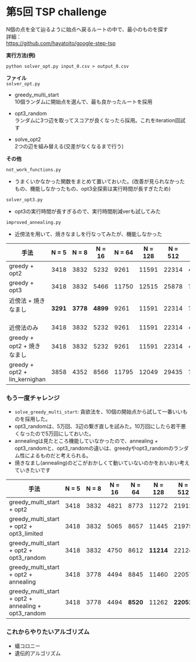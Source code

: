 # 第5回  TSP challenge  

N個の点を全て辿るように始点へ戻るルートの中で、最小のものを探す  
詳細：  
https://github.com/hayatoito/google-step-tsp

**実行方法(例)**
```
python solver_opt.py input_0.csv > output_0.csv
```

**ファイル**  
`solver_opt.py`
- greedy_multi_start  
10個ランダムに開始点を選んで、最も良かったルートを採用
  
- opt3_random  
ランダムに3つ辺を取ってスコアが良くなったら採用。これをiteration回試す
- solve_opt2  
2つの辺を組み替える(交差がなくなるまで行う)

**その他** 

`not_work_functions.py`
- うまくいかなかった関数をまとめて置いておいた。(改善が見られなかったもの、機能しなかったもの、opt3全探索は実行時間が長すぎたため)

`solver_opt3.py`
- opt3の実行時間が長すぎるので、実行時間削減verも試してみた
  
`improved_annealing.py`
- 近傍法を用いて、焼きなましを行なってみたが、機能しなかった  


| 手法                          | N = 5 | N = 8 | N = 16 | N = 64 | N = 128 | N = 512 | N = 2048 |
|-----------------------------|--------|--------|---------|---------|----------|-----------|------------|
| greedy + opt2              | 3418   | 3832   | 5232    | 9261    | 11591    | 22314     | 43825      |
| greedy + opt3              | 3418   | 3832   | 5466    | 11750   | 12515    | 25878     | ??      |
| 近傍法 + 焼きなまし    　　　　| **3291**   | **3778**   | **4899**   | 9261    | 11591    | 22314     | ??         |
| 近傍法のみ                  | 3418   | 3832   | 5232    | 9261    | 11591    | 22314     | 43825      |
| greedy + opt2 + 焼きなまし | 3418   | 3832   | 5232    | 9261    | 11591    | 22314     | 43825      |
| greedy + opt2 + lin_kernighan | 3858 | 4352   | 8566    | 11795   | 12049    | 29435     | ??         |


### もう一度チャレンジ
- `solve_greedy_multi_start`: 貪欲法を、10個の開始点から試して一番いいものを採用した。  
- opt3_randomは、5万回、3辺の繋ぎ直しを試みた。10万回にしたら若干悪くなったので5万回にしておいた。
- annealingは見たところ機能していなかったので、annealing + opt3_randomと、opt3_randomの違いは、greedyやopt3_randomのランダム性によるものだと考えられる。  
- 焼きなまし(annealing)のどこがおかしくて動いていないのかをおいおい考えていきたいです  

| 手法                                             | N = 5 | N = 8 | N = 16 | N = 64 | N = 128 | N = 512 | N = 2048 |
|--------------------------------------------------|--------|--------|---------|---------|----------|-----------|------------|
| greedy_multi_start + opt2                        | 3418   | 3832   | 4821    | 8773    | 11272    | 21911     | 42465      |
| greedy_multi_start + opt2 + opt3_limited         | 3418   | 3832   | 5065    | 8657    | 11445    | 21975     | 42579      |
| greedy_multi_start + opt2 + opt3_random          | 3418   | 3832   | 4750    | 8612    | **11214**    | 22124     | 42747      |
| greedy_multi_start + opt2 + annealing            | 3418   | 3778   | 4494    | 8845    | 11460    | 22057     | 42605      |
| greedy_multi_start + opt2 + annealing + opt3_random | 3418 | 3778   | 4494    | **8520**    | 11262    | **22052**     | **42348**      |



### これからやりたいアルゴリズム
- 蟻コロニー
- 遺伝的アルゴリズム
  
